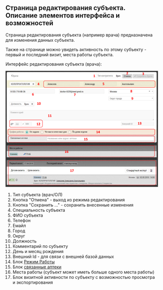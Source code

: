 ## Страница редактирования субъекта. Описание элементов интерфейса и возможностей

Страница редактирования субъекта (например врача) предназначена для изменения данных субъекта.

Также на странице можно увидеть активность по этому субъекту - первый и последний визит, места работы субъекта.

Интерфейс редактирования субъекта (врача):

![](../images/database-subject-edit.png)

1. Тип субъекта (врач/ОЛ)
2. Кнопка "Отмена" - выход из режима редактирования
3. Кнопка "Сохранить ..." - сохранить внесенные изменения
4. Специальность субъекта
5. ФИО субъекта
6. Телефон
7. Емайл
8. Город
9. Округ
10. Должность
11. Комментарий по субъекту
12. День и месяц рождения
13. Внешний Id - для связи с внешней базой данных
14. Блок [Режим Работы](database-subject-schedule.html)
15. Блок [связанные аптеки](database-subject-pharmacy.html)
16. Места работы (субъект может иметь больше одного места работы)
17. Блок визитной активности по субъекту с возможностью просмотра и экспортирования
